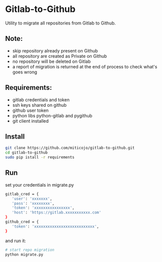 # Gitlab-to-Github
Utility to migrate all repositories from Gitlab to Github. 

## Note:
* skip repository already present on Github
* all repository are created as Private on Github
* no repository will be deleted on Gitlab
* a report of migration is returned at the end of process to check what's goes wrong

## Requirements:
* gitlab credentials and token 
* ssh keys shared on github
* github user token
* python libs python-gitlab and pygithub
* git client installed

## Install 
``` bash
git clone https://github.com/miticojo/gitlab-to-github.git
cd gitlab-to-github
sudo pip istall -r requirements
```
## Run
set your credentials in migrate.py
``` bash
gitlab_cred = { 
   'user': 'xxxxxxx',
   'pass': 'xxxxxxxx',
   'token': 'xxxxxxxxxxxxxxxx',
   'host': 'https://gitlab.xxxxxxxxxxx.com'
}
github_cred = {
   'token': 'xxxxxxxxxxxxxxxxxxxxxxxxxxx',
}
``` 
and run it:
``` bash
# start repo migration
python migrate.py
```
